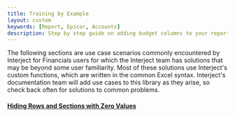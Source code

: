 ```yaml
---
title: Training by Example
layout: custom
keywords: [Report, Epicor, Accounts]
description: Step by step guide on adding budget columns to your report templates.
---
```


The following sections are use case scenarios commonly encountered by Interject for Financials users for which the Interject team has solutions that may be beyond some user familiarity. Most of these solutions use Interject's custom functions, which are written in the common Excel syntax. Interject's documentation team will add use cases to this library as they arise, so check back often for solutions to common problems.


 <h4><a href="https://docs.gointerject.com/bApps/bFinancials/HidingZeros.html">Hiding Rows and Sections with Zero Values</a></h4>